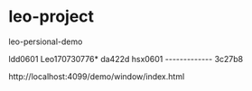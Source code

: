 # leo-project
leo-persional-demo

ldd0601 Leo170730776* da422d
hsx0601 ------------- 3c27b8

http://localhost:4099/demo/window/index.html